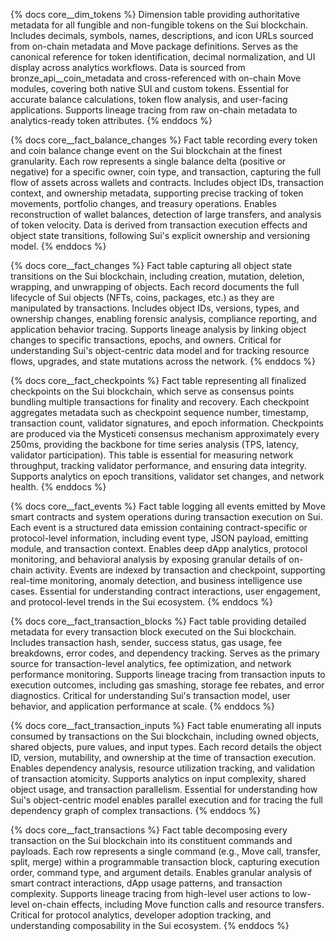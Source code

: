 {% docs core__dim_tokens %}
Dimension table providing authoritative metadata for all fungible and non-fungible tokens on the Sui blockchain. Includes decimals, symbols, names, descriptions, and icon URLs sourced from on-chain metadata and Move package definitions. Serves as the canonical reference for token identification, decimal normalization, and UI display across analytics workflows. Data is sourced from bronze_api__coin_metadata and cross-referenced with on-chain Move modules, covering both native SUI and custom tokens. Essential for accurate balance calculations, token flow analysis, and user-facing applications. Supports lineage tracing from raw on-chain metadata to analytics-ready token attributes.
{% enddocs %}

{% docs core__fact_balance_changes %}
Fact table recording every token and coin balance change event on the Sui blockchain at the finest granularity. Each row represents a single balance delta (positive or negative) for a specific owner, coin type, and transaction, capturing the full flow of assets across wallets and contracts. Includes object IDs, transaction context, and ownership metadata, supporting precise tracking of token movements, portfolio changes, and treasury operations. Enables reconstruction of wallet balances, detection of large transfers, and analysis of token velocity. Data is derived from transaction execution effects and object state transitions, following Sui's explicit ownership and versioning model.
{% enddocs %}

{% docs core__fact_changes %}
Fact table capturing all object state transitions on the Sui blockchain, including creation, mutation, deletion, wrapping, and unwrapping of objects. Each record documents the full lifecycle of Sui objects (NFTs, coins, packages, etc.) as they are manipulated by transactions. Includes object IDs, versions, types, and ownership changes, enabling forensic analysis, compliance reporting, and application behavior tracing. Supports lineage analysis by linking object changes to specific transactions, epochs, and owners. Critical for understanding Sui's object-centric data model and for tracking resource flows, upgrades, and state mutations across the network.
{% enddocs %}

{% docs core__fact_checkpoints %}
Fact table representing all finalized checkpoints on the Sui blockchain, which serve as consensus points bundling multiple transactions for finality and recovery. Each checkpoint aggregates metadata such as checkpoint sequence number, timestamp, transaction count, validator signatures, and epoch information. Checkpoints are produced via the Mysticeti consensus mechanism approximately every 250ms, providing the backbone for time series analysis (TPS, latency, validator participation). This table is essential for measuring network throughput, tracking validator performance, and ensuring data integrity. Supports analytics on epoch transitions, validator set changes, and network health.
{% enddocs %}

{% docs core__fact_events %}
Fact table logging all events emitted by Move smart contracts and system operations during transaction execution on Sui. Each event is a structured data emission containing contract-specific or protocol-level information, including event type, JSON payload, emitting module, and transaction context. Enables deep dApp analytics, protocol monitoring, and behavioral analysis by exposing granular details of on-chain activity. Events are indexed by transaction and checkpoint, supporting real-time monitoring, anomaly detection, and business intelligence use cases. Essential for understanding contract interactions, user engagement, and protocol-level trends in the Sui ecosystem.
{% enddocs %}

{% docs core__fact_transaction_blocks %}
Fact table providing detailed metadata for every transaction block executed on the Sui blockchain. Includes transaction hash, sender, success status, gas usage, fee breakdowns, error codes, and dependency tracking. Serves as the primary source for transaction-level analytics, fee optimization, and network performance monitoring. Supports lineage tracing from transaction inputs to execution outcomes, including gas smashing, storage fee rebates, and error diagnostics. Critical for understanding Sui's transaction model, user behavior, and application performance at scale.
{% enddocs %}

{% docs core__fact_transaction_inputs %}
Fact table enumerating all inputs consumed by transactions on the Sui blockchain, including owned objects, shared objects, pure values, and input types. Each record details the object ID, version, mutability, and ownership at the time of transaction execution. Enables dependency analysis, resource utilization tracking, and validation of transaction atomicity. Supports analytics on input complexity, shared object usage, and transaction parallelism. Essential for understanding how Sui's object-centric model enables parallel execution and for tracing the full dependency graph of complex transactions.
{% enddocs %}

{% docs core__fact_transactions %}
Fact table decomposing every transaction on the Sui blockchain into its constituent commands and payloads. Each row represents a single command (e.g., Move call, transfer, split, merge) within a programmable transaction block, capturing execution order, command type, and argument details. Enables granular analysis of smart contract interactions, dApp usage patterns, and transaction complexity. Supports lineage tracing from high-level user actions to low-level on-chain effects, including Move function calls and resource transfers. Critical for protocol analytics, developer adoption tracking, and understanding composability in the Sui ecosystem.
{% enddocs %}